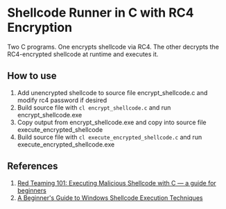 # Shellcode Runner in C with RC4 Encryption
Two C programs. One encrypts shellcode via RC4. The other decrypts the RC4-encrypted shellcode at runtime and executes it.

## How to use
1. Add unencrypted shellcode to source file encrypt_shellcode.c and modify rc4 password if desired
2. Build source file with `cl encrypt_shellcode.c` and run encrypt_shellcode.exe
3. Copy output from encrypt_shellcode.exe and copy into source file execute_encrypted_shellcode
4. Build source file with `cl execute_encrypted_shellcode.c` and run execute_encrypted_shellcode.exe

## References
1. [Red Teaming 101: Executing Malicious Shellcode with C — a guide for beginners](https://medium.com/@lsecqt/red-teaming-101-executing-malicious-shellcode-with-c-a-guide-for-beginners-439bff63721d)
2. [A Beginner's Guide to Windows Shellcode Execution Techniques](https://csandker.io/2019/07/24/ABeginnersGuideToWindowsShellcodeExecutionTechniques.html#function-pointer-execution)

